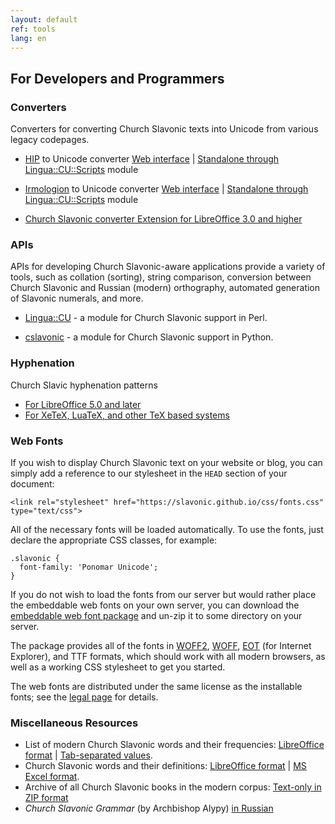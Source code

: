 ```yaml
---
layout: default
ref: tools
lang: en
---
```


## For Developers and Programmers

### Converters

Converters for converting Church Slavonic texts into Unicode from various legacy codepages.

* [HIP](http://orthlib.ru/hip/) to Unicode converter [Web interface](http://www.ponomar.net/cgi-bin/hip2utf.cgi) |
  [Standalone through Lingua::CU::Scripts](https://github.com/typiconman/Perl-Lingua-CU) module

* [Irmologion](http://irmologion.ru/) to Unicode converter [Web interface](http://www.ponomar.net/cgi-bin/ucs2utf.cgi) |
   [Standalone through Lingua::CU::Scripts](https://github.com/typiconman/Perl-Lingua-CU) module

* [Church Slavonic converter Extension for LibreOffice 3.0 and higher](https://extensions.libreoffice.org/extensions/church-slavonic-converter)

### APIs

APIs for developing Church Slavonic-aware applications provide a variety of tools,
such as collation (sorting), string comparison, conversion between Church Slavonic
and Russian (modern) orthography, automated generation of Slavonic numerals, and more.

* [Lingua::CU](https://github.com/typiconman/Perl-Lingua-CU) - a
  module for Church Slavonic support in Perl.
  
* [cslavonic](https://github.com/pgmmpk/cslavonic) - a
   module for Church Slavonic support in Python.

### Hyphenation

Church Slavic hyphenation patterns

* [For LibreOffice 5.0 and later](https://extensions.libreoffice.org/extensions/church-slavonic-dictionary)
* [For XeTeX, LuaTeX, and other TeX based systems](https://github.com/slavonic/cu-tex/tree/master/hyphenation)

### Web Fonts

If you wish to display Church Slavonic text on your website or blog, you can simply
add a reference to our stylesheet in the `HEAD` section of your document:

```
<link rel="stylesheet" href="https://slavonic.github.io/css/fonts.css" type="text/css">
```

All of the necessary fonts will be loaded automatically. To use the fonts, just
declare the appropriate CSS classes, for example:

```
.slavonic {
  font-family: 'Ponomar Unicode';
}
```

If you do not wish to load the fonts from our server but would rather place
the embeddable web fonts on your own server, you can download the
[embeddable web font package](http://www.ponomar.net/files/sci-webfonts.zip)
and un-zip it to some directory on your server. 

The package provides all of the fonts in [WOFF2](https://www.w3.org/TR/WOFF2/),
[WOFF](https://www.w3.org/Fonts/WOFF-FAQ),
[EOT](https://www.w3.org/Submission/EOT/) (for Internet Explorer),
and TTF formats, which should work with all modern browsers, as well as a
working CSS stylesheet to get you started. 

The web fonts are distributed
under the same license as the installable fonts; see the [legal page](legal.html) for details.

### Miscellaneous Resources

* List of modern Church Slavonic words and their frequencies: [LibreOffice format](http://www.ponomar.net/files/wordlist.ods)
  | [Tab-separated values](http://www.ponomar.net/files/wordlist.tsv).
* Church Slavonic words and their definitions: [LibreOffice format](http://www.ponomar.net/files/dictout.ods)
  | [MS Excel format](http://www.ponomar.net/files/dictout.xls).
* Archive of all Church Slavonic books in the modern corpus: [Text-only in ZIP format](http://www.ponomar.net/files/cubooks.zip)
* _Church Slavonic Grammar_ (by Archbishop Alypy) [in Russian](http://www.ponomar.net/files/gama2/toc.html)



